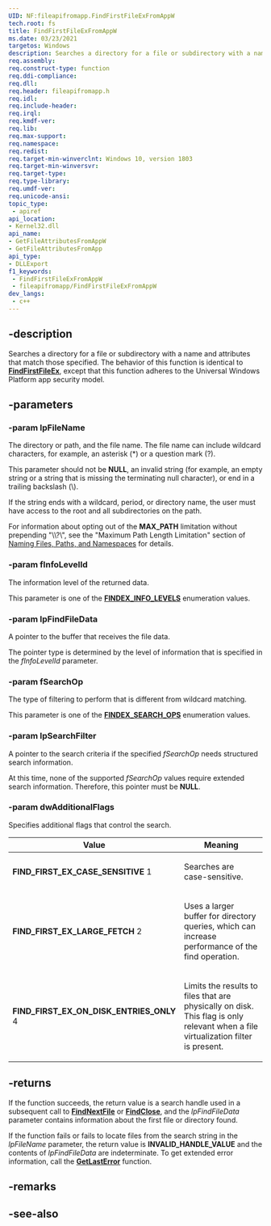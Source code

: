 ```yaml
---
UID: NF:fileapifromapp.FindFirstFileExFromAppW
tech.root: fs
title: FindFirstFileExFromAppW
ms.date: 03/23/2021
targetos: Windows
description: Searches a directory for a file or subdirectory with a name and attributes that match those specified.
req.assembly: 
req.construct-type: function
req.ddi-compliance: 
req.dll: 
req.header: fileapifromapp.h
req.idl: 
req.include-header: 
req.irql: 
req.kmdf-ver: 
req.lib: 
req.max-support: 
req.namespace: 
req.redist: 
req.target-min-winverclnt: Windows 10, version 1803
req.target-min-winversvr: 
req.target-type: 
req.type-library: 
req.umdf-ver: 
req.unicode-ansi: 
topic_type:
 - apiref
api_location:
- Kernel32.dll
api_name:
- GetFileAttributesFromAppW
- GetFileAttributesFromApp
api_type:
- DLLExport
f1_keywords:
 - FindFirstFileExFromAppW
 - fileapifromapp/FindFirstFileExFromAppW
dev_langs:
 - c++
---
```


## -description

Searches a directory for a file or subdirectory with a name and attributes that match those specified. The behavior of this function is identical to [**FindFirstFileEx**](../fileapi/nf-fileapi-findfirstfileexw.md), except that this function adheres to the Universal Windows Platform app security model.


## -parameters

### -param lpFileName

The directory or path, and the file name. The file name can include wildcard characters, for example, an asterisk (\*) or a question mark (?).
    
This parameter should not be **NULL**, an invalid string (for example, an empty string or a string that is missing the terminating null character), or end in a trailing backslash (\\).

If the string ends with a wildcard, period, or directory name, the user must have access to the root and all subdirectories on the path.

For information about opting out of the **MAX\_PATH** limitation without prepending "\\\\?\\", see the "Maximum Path Length Limitation" section of [Naming Files, Paths, and Namespaces](/windows/win32/fileio/naming-a-file) for details.


### -param fInfoLevelId

The information level of the returned data.
    
This parameter is one of the [**FINDEX\_INFO\_LEVELS**](../minwinbase/ne-minwinbase-findex_info_levels.md) enumeration values.


### -param lpFindFileData

A pointer to the buffer that receives the file data.
    
The pointer type is determined by the level of information that is specified in the *fInfoLevelId* parameter.


### -param fSearchOp

The type of filtering to perform that is different from wildcard matching.
    
This parameter is one of the [**FINDEX\_SEARCH\_OPS**](../minwinbase/ne-minwinbase-findex_search_ops.md) enumeration values.


### -param lpSearchFilter

A pointer to the search criteria if the specified *fSearchOp* needs structured search information.

At this time, none of the supported *fSearchOp* values require extended search information. Therefore, this pointer must be **NULL**.


### -param dwAdditionalFlags

Specifies additional flags that control the search.
    
<table>
<colgroup>
<col style="width: 50%" />
<col style="width: 50%" />
</colgroup>
<thead>
<tr class="header">
<th>Value</th>
<th>Meaning</th>
</tr>
</thead>
<tbody>
<tr class="odd">
<td><span id="FIND_FIRST_EX_CASE_SENSITIVE"></span><span id="find_first_ex_case_sensitive"></span>
<strong>FIND_FIRST_EX_CASE_SENSITIVE</strong>
1</td>
<td><p>Searches are case-sensitive.</p></td>
</tr>
<tr class="even">
<td><span id="FIND_FIRST_EX_LARGE_FETCH"></span><span id="find_first_ex_large_fetch"></span>
<strong>FIND_FIRST_EX_LARGE_FETCH</strong>
2</td>
<td><p>Uses a larger buffer for directory queries, which can increase performance of the find operation.</p></td>
</tr>
<tr class="odd">
<td><span id="FIND_FIRST_EX_ON_DISK_ENTRIES_ONLY"></span><span id="find_first_ex_on_disk_entries_only"></span>
<strong>FIND_FIRST_EX_ON_DISK_ENTRIES_ONLY</strong>
4</td>
<td><p>Limits the results to files that are physically on disk. This flag is only relevant when a file virtualization filter is present.</p></td>
</tr>
</tbody>
</table>

## -returns

If the function succeeds, the return value is a search handle used in a subsequent call to [**FindNextFile**](../fileapi/nf-fileapi-findnextfilew.md) or [**FindClose**](../fileapi/nf-fileapi-findclose.md), and the *lpFindFileData* parameter contains information about the first file or directory found.

If the function fails or fails to locate files from the search string in the *lpFileName* parameter, the return value is **INVALID\_HANDLE\_VALUE** and the contents of *lpFindFileData* are indeterminate. To get extended error information, call the [**GetLastError**](../errhandlingapi/nf-errhandlingapi-getlasterror.md) function.


## -remarks

## -see-also

